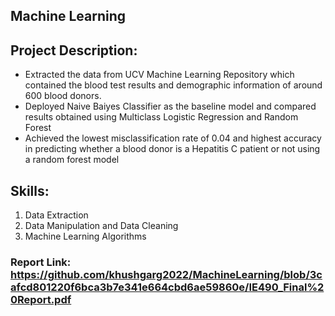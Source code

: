 ## Machine Learning

## Project Description:

- Extracted the data from UCV Machine Learning Repository which contained the blood test results and demographic information of around 600 blood donors.
- Deployed Naive Baiyes Classifier as the baseline model and compared results obtained using Multiclass Logistic Regression and Random Forest
- Achieved the lowest misclassification rate of 0.04 and highest accuracy in predicting whether a blood donor is a Hepatitis C patient or not using a random forest model


## Skills:
1. Data Extraction
2. Data Manipulation and Data Cleaning
3. Machine Learning Algorithms





### Report Link: https://github.com/khushgarg2022/MachineLearning/blob/3cafcd801220f6bca3b7e341e664cbd6ae59860e/IE490_Final%20Report.pdf
